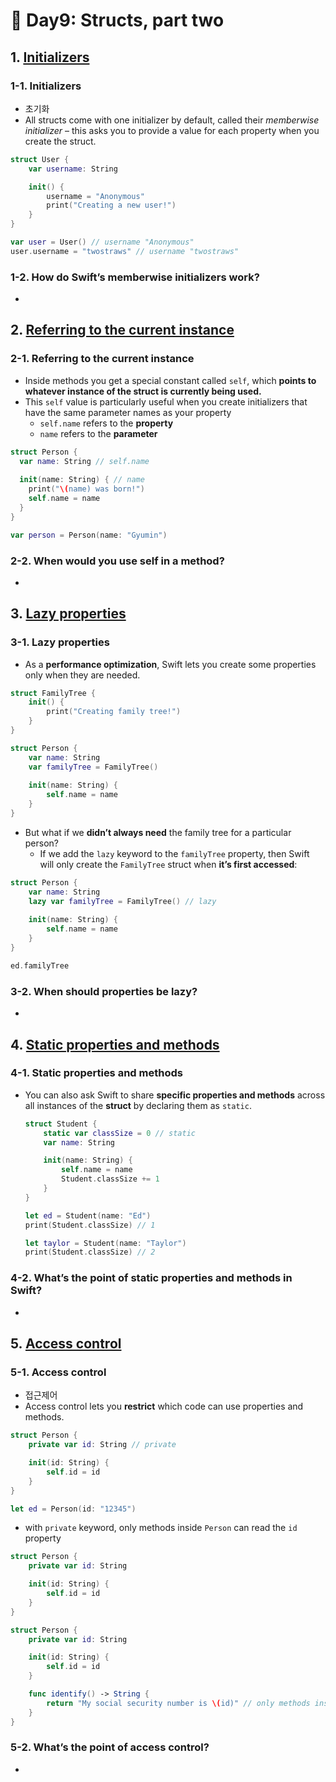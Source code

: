 # 🎯 Day9: Structs, part two

## 1. [Initializers](https://www.hackingwithswift.com/sixty/7/8/initializers)

### 1-1. Initializers

- 초기화
- All structs come with one initializer by default, called their *memberwise initializer* – this asks you to provide a value for each property when you create the struct.

```swift
struct User {
    var username: String

    init() {
        username = "Anonymous"
        print("Creating a new user!")
    }
}
```

```swift
var user = User() // username "Anonymous"
user.username = "twostraws" // username "twostraws"
```



### 1-2. How do Swift’s memberwise initializers work?

- 






## 2. [Referring to the current instance](https://www.hackingwithswift.com/sixty/7/9/referring-to-the-current-instance)

### 2-1. Referring to the current instance

- Inside methods you get a special constant called `self`, which **points to whatever instance of the struct is currently being used.**
- This `self` value is particularly useful when you create initializers that have the same parameter names as your property
  - `self.name` refers to the **property**
  - `name` refers to the **parameter**


```swift
struct Person {
  var name: String // self.name
  
  init(name: String) { // name
    print("\(name) was born!")
    self.name = name
  }
}
```

```swift
var person = Person(name: "Gyumin")
```



### 2-2. When would you use self in a method?

- 





## 3. [Lazy properties](https://www.hackingwithswift.com/sixty/7/10/lazy-properties)

### 3-1. Lazy properties

- As a **performance optimization**, Swift lets you create some properties only when they are needed.

```swift
struct FamilyTree {
    init() {
        print("Creating family tree!")
    }
}
```

```swift
struct Person {
    var name: String
    var familyTree = FamilyTree()
    
    init(name: String) {
        self.name = name
    }
}
```

- But what if we **didn’t always need** the family tree for a particular person? 
  - If we add the `lazy` keyword to the `familyTree` property, then Swift will only create the `FamilyTree` struct when **it’s first accessed**:

```swift
struct Person {
    var name: String
    lazy var familyTree = FamilyTree() // lazy
    
    init(name: String) {
        self.name = name
    }
}
```

```swift
ed.familyTree
```



### 3-2. When should properties be lazy?

- 






## 4. [Static properties and methods](https://www.hackingwithswift.com/sixty/7/11/static-properties-and-methods)

### 4-1. Static properties and methods

- You can also ask Swift to share **specific properties and methods** across all instances of the **struct** by declaring them as `static`.

  ```swift
  struct Student {
      static var classSize = 0 // static
      var name: String
  
      init(name: String) {
          self.name = name
          Student.classSize += 1
      }
  }
  ```

  ```swift
  let ed = Student(name: "Ed")
  print(Student.classSize) // 1
  
  let taylor = Student(name: "Taylor")
  print(Student.classSize) // 2
  ```

  

### 4-2. What’s the point of static properties and methods in Swift?

- 





## 5. [Access control](https://www.hackingwithswift.com/sixty/7/12/access-control)

### 5-1. Access control

- 접근제어
- Access control lets you **restrict** which code can use properties and methods. 

```swift
struct Person {
    private var id: String // private

    init(id: String) {
        self.id = id
    }
}

let ed = Person(id: "12345")
```

- with `private` keyword, only methods inside `Person` can read the `id` property

```swift
struct Person {
    private var id: String

    init(id: String) {
        self.id = id
    }
}
```

```swift
struct Person {
    private var id: String

    init(id: String) {
        self.id = id
    }

    func identify() -> String {
        return "My social security number is \(id)" // only methods inside Person can access
    }
}
```





### 5-2. What’s the point of access control?

-  



### 
